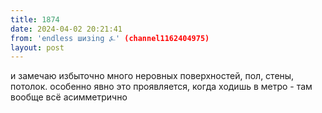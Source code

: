 ```yaml
---
title: 1874
date: 2024-04-02 20:21:41
from: 'endless шизing ⍼' (channel1162404975)
layout: post
---
```


и замечаю избыточно много неровных поверхностей, пол, стены, потолок. особенно явно это проявляется, когда ходишь в метро - там вообще всё асимметрично
